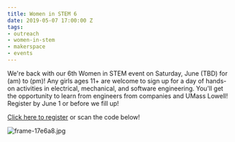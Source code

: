 ```yaml
---
title: Women in STEM 6
date: 2019-05-07 17:00:00 Z
tags:
- outreach
- women-in-stem
- makerspace
- events
---
```


We're back with our 6th Women in STEM event on Saturday, June (TBD) for (am) to (pm)! Any girls ages 11+ are welcome to sign up for a day of hands-on activities in electrical, mechanical, and software engineering. You'll get the opportunity to learn from engineers from companies and UMass Lowell! Register by June 1 or before we fill up!

[Click here to register](https://docs.google.com/forms/d/1nFz--pnSOxbuCLWFT2WQXR0woQ8k7T_Rjkh7tjKGWYQ/edit) or scan the code below!

![frame-17e6a8.jpg](/uploads/frame-17e6a8.jpg)


